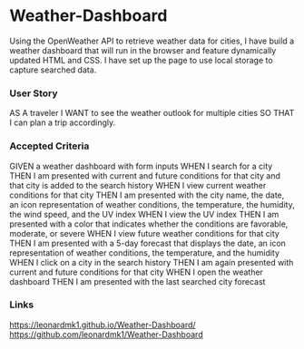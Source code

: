 # Weather-Dashboard

Using the OpenWeather API to retrieve weather data for cities, I have build a weather dashboard that will run in the browser and feature dynamically updated HTML and CSS.  I have set up the page to use local storage to capture searched data.

### User Story

AS A traveler I WANT to see the weather outlook for multiple cities SO THAT I can plan a trip accordingly.

### Accepted Criteria

GIVEN a weather dashboard with form inputs
WHEN I search for a city
THEN I am presented with current and future conditions for that city and that city is added to the search history
WHEN I view current weather conditions for that city
THEN I am presented with the city name, the date, an icon representation of weather conditions, the temperature, the humidity, the wind speed, and the UV index
WHEN I view the UV index
THEN I am presented with a color that indicates whether the conditions are favorable, moderate, or severe
WHEN I view future weather conditions for that city
THEN I am presented with a 5-day forecast that displays the date, an icon representation of weather conditions, the temperature, and the humidity
WHEN I click on a city in the search history
THEN I am again presented with current and future conditions for that city
WHEN I open the weather dashboard
THEN I am presented with the last searched city forecast

### Links

https://leonardmk1.github.io/Weather-Dashboard/
https://github.com/leonardmk1/Weather-Dashboard